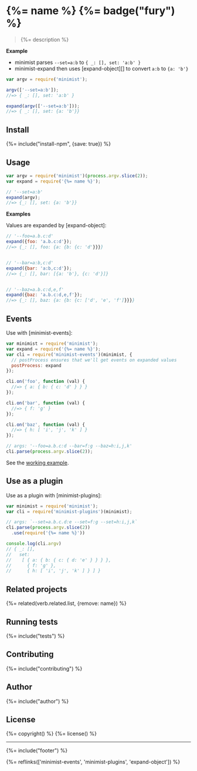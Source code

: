 # {%= name %} {%= badge("fury") %}

> {%= description %}

**Example**

 - minimist parses `--set=a:b` to `{ _: [], set: 'a:b' }`
 - minimist-expand then uses [expand-object][] to convert `a:b` to `{a: 'b'}` 

```js
var argv = require('minimist');

argv(['--set=a:b']);
//=> { _: [], set: 'a:b' }

expand(argv(['--set=a:b']));
//=> { _: [], set: {a: 'b'}}
```

## Install
{%= include("install-npm", {save: true}) %}

## Usage

```js
var argv = require('minimist')(process.argv.slice(2));
var expand = require('{%= name %}');

// '--set=a:b'
expand(argv);
//=> {_: [], set: {a: 'b'}}
```

**Examples**

Values are expanded by [expand-object]:

```js
// '--foo=a.b.c:d'
expand({foo: 'a.b.c:d'});
//=> {_: [], foo: {a: {b: {c: 'd'}}}}


// '--bar=a:b,c:d'
expand({bar: 'a:b,c:d'});
//=> {_: [], bar: [{a: 'b'}, {c: 'd'}]}


// '--baz=a.b.c:d,e,f'
expand({baz: 'a.b.c:d,e,f'});
//=> {_: [], baz: {a: {b: {c: ['d', 'e', 'f']}}}}
```

## Events

Use with [minimist-events]:

```js
var minimist = require('minimist');
var expand = require('{%= name %}');
var cli = require('minimist-events')(minimist, {
  // postProcess ensures that we'll get events on expanded values
  postProcess: expand
});

cli.on('foo', function (val) {
  //=> { a: { b: { c: 'd' } } }
});

cli.on('bar', function (val) {
  //=> { f: 'g' }
});

cli.on('baz', function (val) {
  //=> { h: [ 'i', 'j', 'k' ] }
});

// args: '--foo=a.b.c:d --bar=f:g --baz=h:i,j,k'
cli.parse(process.argv.slice(2));
```

See the [working example](./examples/events.js).

## Use as a plugin

Use as a plugin with [minimist-plugins]:

```js
var minimist = require('minimist');
var cli = require('minimist-plugins')(minimist);

// args: `--set=a.b.c.d:e --set=f:g --set=h:i,j,k`
cli.parse(process.argv.slice(2))
  .use(require('{%= name %}'))

console.log(cli.argv)
// { _: [],
//   set:
//    [ { a: { b: { c: { d: 'e' } } } },
//      { f: 'g' },
//      { h: [ 'i', 'j', 'k' ] } ] }
```


## Related projects
{%= related(verb.related.list, {remove: name}) %}  

## Running tests
{%= include("tests") %}

## Contributing
{%= include("contributing") %}

## Author
{%= include("author") %}

## License
{%= copyright() %}
{%= license() %}

***

{%= include("footer") %}

{%= reflinks(['minimist-events', 'minimist-plugins', 'expand-object']) %}
